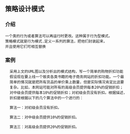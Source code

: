 ## 策略设计模式

### 介绍
    一个类的行为或者算法可以再运行时更改。这种属于行为型模式。
    策略模式就是行为模式.定义一系列的算法，把他们封装起来，
    并且使用它们可相互替换

### 案例

      采用上文的UML图以及分析出的模式结构，写一个简单的购物折扣功能
      假设现在要上线一个贩卖各类书籍的电子商务网站的折扣功能。一个最
      简单的情况就是把所有货品的单价乘上数量，但是实际情况肯定比这要
      复杂。比如，本网站可能对所有的高级会员提供每本20%的促销折扣；
      对中级会员提供每本10%的促销折扣；对初级会员没有折扣。根据描述，
      折扣是根据以下的几个算法中的一个进行的：
      
      算法一：对初级会员没有折扣。
      
      算法二：对中级会员提供10%的促销折扣。
      
      算法三：对高级会员提供20%的促销折扣。

